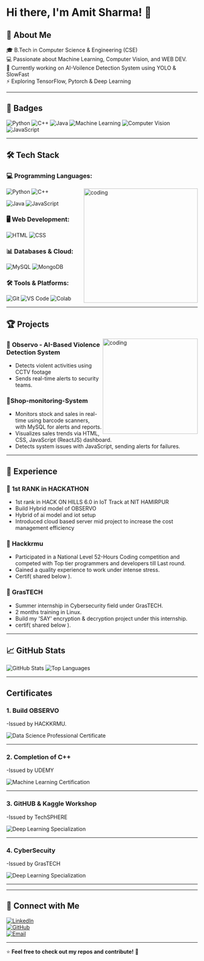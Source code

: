 

# Hi there, I'm Amit Sharma! 👋

## 🚀 About Me
🎓 B.Tech in Computer Science & Engineering (CSE)  
💻 Passionate about Machine Learning, Computer Vision, and WEB DEV.  
🤖 Currently working on AI-Voilence Detection System using YOLO & SlowFast  
⚡ Exploring TensorFlow, Pytorch & Deep Learning 

---

## 🏅 Badges
![Python](https://img.shields.io/badge/Python-3776AB?style=for-the-badge&logo=python&logoColor=white)
![C++](https://img.shields.io/badge/C++-00599C?style=for-the-badge&logo=cplusplus&logoColor=white)
![Java](https://img.shields.io/badge/Java-007396?style=for-the-badge&logo=java&logoColor=white)
![Machine Learning](https://img.shields.io/badge/Machine%20Learning-%2300C853?style=for-the-badge&logo=tensorflow&logoColor=white)
![Computer Vision](https://img.shields.io/badge/Computer%20Vision-%23008080?style=for-the-badge&logo=opencv&logoColor=white)
![JavaScript](https://img.shields.io/badge/JavaScript-F7DF1E?style=for-the-badge&logo=javascript&logoColor=black)

---

## 🛠 Tech Stack

### **💻 Programming Languages:**


<img align="right" alt="coding" width=300 boder-radius=10 src="https://media0.giphy.com/media/bGgsc5mWoryfgKBx1u/giphy.gif">


![Python](https://img.shields.io/badge/Python-3776AB?style=for-the-badge&logo=python&logoColor=white)
![C++](https://img.shields.io/badge/C++-00599C?style=for-the-badge&logo=cplusplus&logoColor=white)


![Java](https://img.shields.io/badge/Java-007396?style=for-the-badge&logo=java&logoColor=white)
![JavaScript](https://img.shields.io/badge/JavaScript-F7DF1E?style=for-the-badge&logo=javascript&logoColor=black)

### **🖥️ Web Development:**
![HTML](https://img.shields.io/badge/HTML5-E34F26?style=for-the-badge&logo=html5&logoColor=white)
![CSS](https://img.shields.io/badge/CSS3-1572B6?style=for-the-badge&logo=css3&logoColor=white)

### **📊 Databases & Cloud:**
![MySQL](https://img.shields.io/badge/MySQL-4479A1?style=for-the-badge&logo=mysql&logoColor=white)
![MongoDB](https://img.shields.io/badge/MongoDB-4EA94B?style=for-the-badge&logo=mongodb&logoColor=white)


### **🛠 Tools & Platforms:**
![Git](https://img.shields.io/badge/Git-F05032?style=for-the-badge&logo=git&logoColor=white)
![VS Code](https://img.shields.io/badge/VS%20Code-007ACC?style=for-the-badge&logo=visualstudiocode&logoColor=white)
![Colab](https://img.shields.io/badge/Google%20Colab-F9AB00?style=for-the-badge&logo=googlecolab&logoColor=black)

---


## 🏆 Projects

<img align="right" alt="coding" width=250 height=250 boder-radius=10 src="https://i.pinimg.com/originals/83/4f/38/834f3887bde180c0d471f00389466b9c.gif">

### 🔹 **Observo - AI-Based Violence Detection System**
- Detects violent activities using CCTV footage 
- Sends real-time alerts to security teams.




### 🔹**Shop-monitoring-System**
- Monitors stock and sales in real-time using barcode scanners, with MySQL for alerts and reports.
- Visualizes sales trends via HTML, CSS, JavaScript (ReactJS) dashboard.
- Detects system issues with JavaScript, sending alerts for failures.



---
## 🚀 Experience

### 🔹 **1st RANK in HACKATHON**

  - 1st rank in HACK ON HILLS 6.0 in IoT Track at NIT HAMIRPUR
  - Build Hybrid model of OBSERVO
  - Hybrid of ai model and iot setup
  - Introduced cloud based server mid project to increase the cost management efficiency
    
### 🔹 **Hackkrmu**
  - Participated in a National Level 52-Hours Coding competition and competed with Top tier programmers and developers till Last round.
  - Gained a quality experience to work under intense stress.
  - Certif( shared below ).

### 🔹 **GrasTECH**

  - Summer internship in Cybersecurity field under GrasTECH.
  - 2 months training in Linux.
  - Build my 'SAY' encryption & decryption project under this internship.
  - certif( shared below ).
    
    
---
## 📈 GitHub Stats

![GitHub Stats](https://github-readme-stats.vercel.app/api?username=Yashmalik2004&show_icons=true&theme=dark)
![Top Languages](https://github-readme-stats.vercel.app/api/top-langs/?username=Yashmalik2004&layout=compact&theme=dark)

---

<section class="bg-black py-10">
  <h2 class="text-white text-2xl font-bold text-left mb-8">Certificates</h2>
  <div class="certificates-container">
    <div class="certificate">
      <div class="p-4">
        <h3 class="text-lg font-bold mb-2">1. Build OBSERVO</h3>
        <p class="text-sm text-gray-600">-Issued by HACKKRMU.</p>
      <img src="https://github.com/Yashmalik2004/Yashmalik2004/blob/main/hackkrmu.jpg" alt="Data Science Professional Certificate" class="w-full">
        <hr>
      </div>
    </div>
    <div class="certificate">
      <div class="p-4">
        <h3 class="text-lg font-bold mb-2">2. Completion of C++</h3>
        <p class="text-sm text-gray-600">-Issued by UDEMY</p>
      <img src="https://github.com/Yashmalik2004/Yashmalik2004/blob/main/cpp-Completion.jpg" alt="Machine Learning Certification" class="w-full">
        <hr>
      </div>
    </div>
    <div class="certificate">
      <div class="p-4">
        <h3 class="text-lg font-bold mb-2">3. GitHUB & Kaggle Workshop</h3>
        <p class="text-sm text-gray-600">-Issued by TechSPHERE</p>
      <img src="https://github.com/Yashmalik2004/Yashmalik2004/blob/main/github-laggle%20workshop.jpg" alt="Deep Learning Specialization" class="w-full">
        <hr>
      </div>
    </div>
    <div class="certificate">
      <div class="p-4">
        <h3 class="text-lg font-bold mb-2">4. CyberSecuity</h3>
        <p class="text-sm text-gray-600">-Issued by GrasTECH</p>
      <img src="https://github.com/Yashmalik2004/Yashmalik2004/blob/main/grastech-certif.jpg" alt="Deep Learning Specialization" class="w-full">
        <hr>
      </div>
    </div>


  </div>
</section>

---

## 🔗 Connect with Me
[![LinkedIn](https://img.shields.io/badge/LinkedIn-0077B5?style=for-the-badge&logo=linkedin&logoColor=white)](www.linkedin.com/in/amit-sharma-098275279)  
[![GitHub](https://img.shields.io/badge/GitHub-181717?style=for-the-badge&logo=github&logoColor=white)](url)  
[![Email](https://img.shields.io/badge/Email-D14836?style=for-the-badge&logo=gmail&logoColor=white)](mailto:sharmaamit92188two@gmail.com)

---

⭐️ **Feel free to check out my repos and contribute!** 🚀
